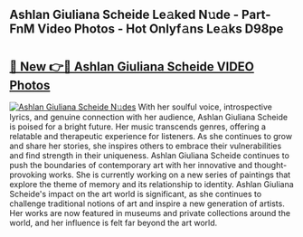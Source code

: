 ## Ashlan Giuliana Scheide Le𝚊ked N𝚞de - Part-FnM Video Photos - Hot Onlyf𝚊ns Le𝚊ks D98pe

# <h2><a href="http://ab2660.deff.icu/?id=Ashlan+Giuliana+Scheide">🔗 New 👉🔴 Ashlan Giuliana Scheide VIDEO Photos</a></h2>

[![Ashlan Giuliana Scheide N𝚞des](https://i.imgur.com/rIISA9y.gif)](http://ab2660.deff.icu/?id=Ashlan+Giuliana+Scheide)
With her soulful voice, introspective lyrics, and genuine connection with her audience, Ashlan Giuliana Scheide is poised for a bright future. Her music transcends genres, offering a relatable and therapeutic experience for listeners. As she continues to grow and share her stories, she inspires others to embrace their vulnerabilities and find strength in their uniqueness. Ashlan Giuliana Scheide continues to push the boundaries of contemporary art with her innovative and thought-provoking works. She is currently working on a new series of paintings that explore the theme of memory and its relationship to identity. Ashlan Giuliana Scheide's impact on the art world is significant, as she continues to challenge traditional notions of art and inspire a new generation of artists. Her works are now featured in museums and private collections around the world, and her influence is felt far beyond the art world.
